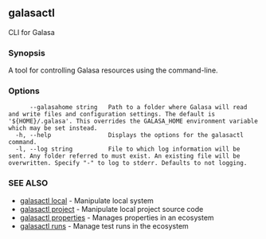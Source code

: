 ## galasactl

CLI for Galasa

### Synopsis

A tool for controlling Galasa resources using the command-line.

### Options

```
      --galasahome string   Path to a folder where Galasa will read and write files and configuration settings. The default is '${HOME}/.galasa'. This overrides the GALASA_HOME environment variable which may be set instead.
  -h, --help                Displays the options for the galasactl command.
  -l, --log string          File to which log information will be sent. Any folder referred to must exist. An existing file will be overwritten. Specify "-" to log to stderr. Defaults to not logging.
```

### SEE ALSO

* [galasactl local](galasactl_local.md)	 - Manipulate local system
* [galasactl project](galasactl_project.md)	 - Manipulate local project source code
* [galasactl properties](galasactl_properties.md)	 - Manages properties in an ecosystem
* [galasactl runs](galasactl_runs.md)	 - Manage test runs in the ecosystem

